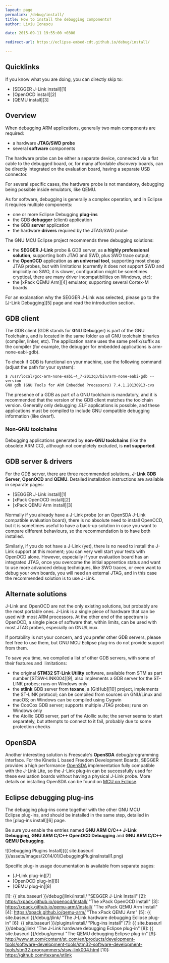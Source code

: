 ```yaml
---
layout: page
permalink: /debug/install/
title: How to install the debugging components?
author: Liviu Ionescu

date: 2015-09-11 19:55:00 +0300

redirect-url: https://eclipse-embed-cdt.github.io/debug/install/

---
```


## Quicklinks

If you know what you are doing, you can directly skip to:

* [SEGGER J-Link install][1]
* [OpenOCD install][2]
* [QEMU install][3]

## Overview

When debugging ARM applications, generally two main components are required:

* a hardware **JTAG/SWD probe**
* several **software** components

The hardware probe can be either a separate device, connected via a flat cable to the debugged board, or, for many affordable *discovery* boards, can be directly integrated on the evaluation board, having a separate USB connector.

For several specific cases, the hardware probe is not mandatory, debugging being possible inside emulators, like QEMU.

As for software, debugging is generally a complex operation, and in Eclipse it requires multiple components:

* one or more Eclipse Debugging **plug-ins**
* the GDB **debugger** (client) application
* the GDB **server** application
* the hardware **drivers** required by the JTAG/SWD probe

The GNU MCU Eclipse project recommends three debugging solutions:

* the **SEGGER J-Link** probe & GDB server, as **a highly professional solution**, supporting both JTAG and SWD, plus SWO trace output;
* the **OpenOCD** application as **an universal tool**, supporting most cheap JTAG probes, but with limitations (currently it does not support SWD and implicitly no SWO, it is slower, configuration might be sometimes cryptical, there are many driver incompatibilities on Windows, etc);
* the [xPack QEMU Arm][4] emulator, supporting several Cortex-M boards.

For an explanation why the SEGGER J-Link was selected, please go to the [J-Link Debugging][5] page and read the introduction section.

## GDB client

The GDB client (GDB stands for **G**NU **D**e**b**ugger) is part of the GNU Toolchains, and is located in the same folder as all GNU toolchain binaries (compiler, linker, etc). The application name uses the same prefix/suffix as the compiler (for example, the debugger for embedded applications is arm-none-eabi-gdb).

To check if GDB is functional on your machine, use the following command (adjust the path for your system):

```console
$ /usr/local/gcc-arm-none-eabi-4_7-2013q3/bin/arm-none-eabi-gdb --version
GNU gdb (GNU Tools for ARM Embedded Processors) 7.4.1.20130913-cvs
```

The presence of a GDB as part of a GNU toolchain is mandatory, and it is recommended that the version of the GDB client matches the toolchain version. Generally only debugging .ELF applications is possible, and these applications must be compiled to include GNU compatible debugging information (like dwarf).

### Non-GNU toolchains

Debugging applications generated by **non-GNU toolchains** (like the obsolete ARM CC), although not completely excluded, is **not supported**.

## GDB server & drivers

For the GDB server, there are three recommended solutions, **J-Link GDB Server**,  **OpenOCD** and **QEMU**. Detailed installation instructions are available in separate pages:

* [SEGGER J-Link install][1]
* [xPack OpenOCD install][2]
* [xPack QEMU Arm install][3]

Normally if you already have a J-Link probe (or an OpenSDA J-Link compatible evaluation board), there is no absolute need to install OpenOCD, but it is sometimes useful to have a back-up solution in case you want to compare different behaviours, so the recommendation is to have both installed.

Similarly, if you do not have a J-Link (yet), there is no need to install the J-Link support at this moment; you can very well start your tests with OpenOCD alone. However, especially if your evaluation board has an integrated JTAG, once you overcome the initial apprentice status and want to use more advanced debug techniques, like SWO traces, or even want to debug your own boards, you will need an external JTAG, and in this case the recommended solution is to use J-Link.

## Alternate solutions

J-Link and OpenOCD are not the only existing solutions, but probably are the most portable ones. J-Link is a single piece of hardware that can be used with most ARM processors. At the other end of the spectrum is OpenOCD, a single piece of software that, within limits, can be used with most JTAG probes, especially on GNU/Linux.

If portability is not your concern, and you prefer other GDB servers, please feel free to use them, but GNU MCU Eclipse plug-ins do not provide support from them.

To save you time, we compiled a list of other GDB servers, with some of their features and  limitations:

* the original **STM32 ST-Link Utility** software, available from STM as part number [STSW-LINK004][9], also implements a GDB server for the ST-LINK probes; runs on Windows only
* the **stlink** GDB server from **texane**, a [GitHub][10] project, implements the ST-LINK protocol; can be compiled from sources on GNU/Linux and macOS; on Windows can be compiled using Cygwin
* the CooCox GDB server; supports multiple JTAG probes; runs on Windows only
* the Atollic GDB server, part of the Atollic suite; the server seems to start separately, but attempts to connect to it fail, probably due to some protection checks

## OpenSDA

Another interesting solution is Freescale's **OpenSDA** debug/programming interface. For the Kinetis L based Freedom Development Boards, SEGGER provides a high performance [OpenSDA](https://www.segger.com/products/debug-probes/j-link/models/other-j-links/opensda-sda-v2/) implementation fully compatible with the J-Link Lite, so the J-Link plug-in can be successfully used for these evaluation boards without having a physical J-Link probe. More details on installing OpenSDA can be found on [MCU on Eclipse](http://mcuoneclipse.com/2013/05/16/freedom-board-with-segger-opensda-debug-firmware/).

## Eclipse debugging plug-ins

The debugging plug-ins come together with the other GNU MCU Eclipse plug-ins, and should be installed in the same step, detailed in the [plug-ins install][6] page.

Be sure you enable the entries named **GNU ARM C/C++ J-Link Debugging**, **GNU ARM C/C++ OpenOCD Debugging** and **GNU ARM C/C++ QEMU Debugging**.

![Debugging Plugins Install]({{ site.baseurl }}/assets/images/2014/01/DebuggingPluginsInstall1.png)

Specific plug-in usage documentation is available from separate pages:

* [J-Link plug-in][7]
* [OpenOCD plug-in][8]
* [QEMU plug-in][8]

 [1]: {{ site.baseurl }}/debug/jlink/install/ "SEGGER J-Link Install"
 [2]: https://xpack.github.io/openocd/install/ "The xPack OpenOCD install"
 [3]: https://xpack.github.io/qemu-arm//install/ "The xPack QEMU Arm Install"
 [4]: https://xpack.github.io/qemu-arm/ "The xPack QEMU Arm"
 [5]: {{ site.baseurl }}/debug/jlink/ "The J-Link hardware debugging Eclipse plug-in"
 [6]: {{ site.baseurl }}/plugins/install/ "Plug-ins install"
 [7]: {{ site.baseurl }}/debug/jlink/ "The J-Link hardware debugging Eclipse plug-in"
 [8]: {{ site.baseurl }}/debug/qemu/ "The QEMU debugging Eclipse plug-in"
 [9]: http://www.st.com/content/st_com/en/products/development-tools/software-development-tools/stm32-software-development-tools/stm32-programmers/stsw-link004.html
 [10]: https://github.com/texane/stlink
